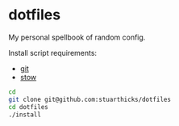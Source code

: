 # dotfiles
My personal spellbook of random config.

Install script requirements:

* [git](https://git-scm.com/)
* [stow](https://www.gnu.org/software/stow/)

```bash
cd
git clone git@github.com:stuarthicks/dotfiles
cd dotfiles
./install
```

